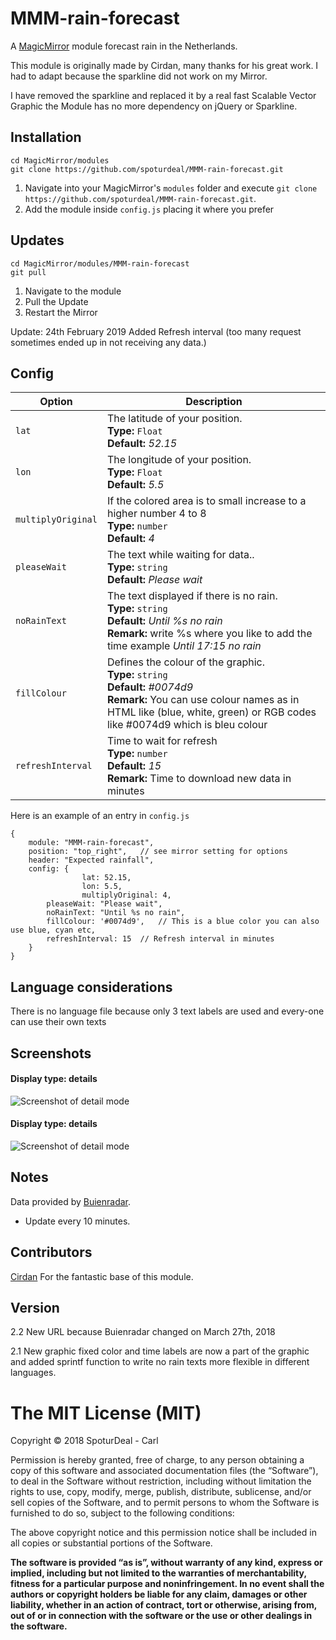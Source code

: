 # MMM-rain-forecast
A <a href="https://github.com/MichMich/MagicMirror">MagicMirror</a> module forecast rain in the Netherlands.

This module is originally made by Cirdan, many thanks for his great work.
I had to adapt because the sparkline did not work on my Mirror.

I have removed the sparkline and replaced it by a real fast Scalable Vector Graphic
the Module has no more dependency on jQuery or Sparkline.


## Installation
```
cd MagicMirror/modules
git clone https://github.com/spoturdeal/MMM-rain-forecast.git
```

1. Navigate into your MagicMirror's `modules` folder and execute `git clone https://github.com/spoturdeal/MMM-rain-forecast.git`.
2. Add the module inside `config.js` placing it where you prefer 

## Updates ##
```
cd MagicMirror/modules/MMM-rain-forecast
git pull
```
1. Navigate to the module
2. Pull the Update
3. Restart the Mirror

Update: 24th February 2019 Added Refresh interval (too many request sometimes ended up in not receiving any data.)


## Config


|Option|Description|
|---|---|
|`lat`|The latitude of your position.<br>**Type:** `Float`<br>**Default:** <i>52.15</i>|
|`lon`|The longitude of your position.<br>**Type:** `Float`<br>**Default:** <i>5.5</i>|
|`multiplyOriginal`|If the colored area is to small increase to a higher number 4 to 8 <br>**Type:** `number` <br>**Default:** <i>4</i>|
|`pleaseWait`| The text while waiting for data.. <br>**Type:** `string`<br>**Default:** <i>Please wait</i>
|`noRainText`| The text displayed if there is no rain. <br>**Type:** `string`<br>**Default:** <i>Until %s no rain</i><br>**Remark:** write %s where you like to add the time example <i>Until 17:15 no rain </i>
|`fillColour`| Defines the colour of the graphic. <br>**Type:** `string`<br>**Default:** <i>#0074d9</i><br>**Remark:** You can use colour names as in HTML like (blue, white, green) or RGB codes like #0074d9 which is bleu colour
|`refreshInterval`| Time to wait for refresh <br>**Type:** `number`<br>**Default:** <i>15</i><br>**Remark:** Time to download new data in minutes

Here is an example of an entry in `config.js`
```
{
	module: "MMM-rain-forecast",
	position: "top_right",   // see mirror setting for options
	header: "Expected rainfall", 
	config: {   
                lat: 52.15,
                lon: 5.5,
                multiplyOriginal: 4,			
		pleaseWait: "Please wait",
		noRainText: "Until %s no rain",
		fillColour: '#0074d9',   // This is a blue color you can also use blue, cyan etc,
		refreshInterval: 15  // Refresh interval in minutes 
	}
}
```
## Language considerations
There is no language file because only 3 text labels are used and every-one can use their own texts

## Screenshots
#### Display type: details
![Screenshot of detail mode](/logoNorain.png?raw=true "No rain")

#### Display type: details 
![Screenshot of detail mode](/logoRain.png?raw=true "Predicted rain")


## Notes
Data provided by <a href="https://www.buienradar.nl/">Buienradar</a>.
- Update every 10 minutes.

## Contributors

<a href="https://github.com/73cirdan/MMM-rainfc">Cirdan</a> For the fantastic base of this module.

## Version

2.2 New URL because Buienradar changed on March 27th, 2018

2.1 New graphic fixed color and time labels are now a part of the graphic and added sprintf function to write no rain texts more flexible in different languages.


The MIT License (MIT)
=====================

Copyright © 2018 SpoturDeal - Carl 

Permission is hereby granted, free of charge, to any person
obtaining a copy of this software and associated documentation
files (the “Software”), to deal in the Software without
restriction, including without limitation the rights to use,
copy, modify, merge, publish, distribute, sublicense, and/or sell
copies of the Software, and to permit persons to whom the
Software is furnished to do so, subject to the following
conditions:

The above copyright notice and this permission notice shall be
included in all copies or substantial portions of the Software.

**The software is provided “as is”, without warranty of any kind, express or implied, including but not limited to the warranties of merchantability,
fitness for a particular purpose and noninfringement. In no event shall the authors or copyright holders be liable for any claim, damages or other liability,
whether in an action of contract, tort or otherwise, arising from, out of or in connection with the software or the use or other dealings in the software.**
